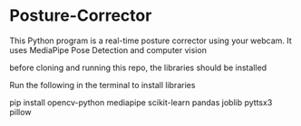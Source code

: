 ﻿# Posture-Corrector

 This Python program is a real-time posture corrector using your webcam. It uses MediaPipe Pose Detection and computer vision

 before cloning and running this repo, the libraries should be installed

Run the following in the terminal to install libraries

pip install opencv-python mediapipe scikit-learn pandas joblib pyttsx3 pillow



